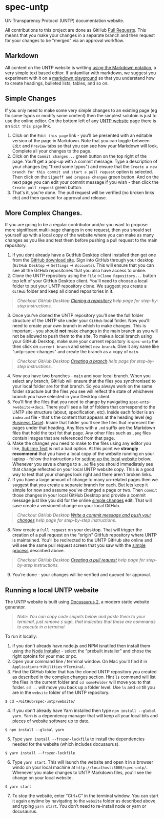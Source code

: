 # spec-untp

UN Transparency Protocol (UNTP) documentation website.

All contributions to this project are done as GitHub [Pull Requests](https://docs.github.com/en/pull-requests/collaborating-with-pull-requests/proposing-changes-to-your-work-with-pull-requests/about-pull-requests). This means that you make your changes in a separate branch and then request for your changes to be "merged" via an approval workflow.

## Markdown

All content on the UNTP website is writting [using the Markdown notation](https://docs.github.com/en/get-started/writing-on-github/getting-started-with-writing-and-formatting-on-github/basic-writing-and-formatting-syntax), a very simple text based editor. If unfamiliar with markdown, we suggest you experiment with it on a [markdown playground](https://kip2.github.io/MarkdownToHTML/) so that you understand how to create headings, bulleted lists, tables, and so on.

## Simple Changes

If you only need to make some very simple changes to an existing page (eg fix some typos or modify some content) then the simplest solutoin is just to use the online editor. On the bottom left of any [UNTP website](https://uncefact.github.io/spec-untp/docs/about/) page there is an `Edit this page` link.

1. Click on the `Edit this page` link - you'll be presented with an editable version of the page in Markdown. Note that you can toggle between `Edit` and `Preview` tabs so that you can see how your Markdown will look. Complete all your changes to the page.
2. Click on the `Commit changes...` green button on the top right of the page. You'll get a pop-up with a commit message. Type a description of your changes (eg "fixed some typos") and ensure that the `Create a new branch for this commit and start a pull request` option is selected. Then click on the `Signoff and propose changes` green button. And on the next page you can edit your commit message if you wish - then click the `Create pull request` green button.
3. That's it, you're done. The pull request will be verified (no broken links etc) and then queued for approval and release.

## More Complex Changes.

If you are going to be a regular contributor and/or you want to propose more significant multi-page changes in one request, then you should set yourself up with a local copy of the website where you can make as many changes as you like and test them before pushing a pull request to the main repository.

1. If you dont already have a GutHub Desktop client installed then get one from the [GitHub download site](https://desktop.github.com/download/). Sign into GitHub through your desktop (`GitHub Desktop` -> `Settings` -> `Accounts`). This will ensure that you can see all the GitHub repositories that you also have access to online.
2. Clone the UNTP repository using the `File`->`Clone Repository...` button top left of your GitHub Desktop client. You'll need to choose a local folder to put your UNTP repository clone. We suggest you create a `GitHub` folder and keep all cloned repositories in it. 
> *Checkout GitHub Desktop [Cloning a repository](https://docs.github.com/en/desktop/adding-and-cloning-repositories/cloning-and-forking-repositories-from-github-desktop#cloning-a-repository) help page for step-by-step instructions.*
3. Once you've cloned the UNTP repository you'll see the full folder structure of the UNTP site under your `GitHub` local folder. Now you'll need to create your own branch in which to make changes. This is important - you should **not** make changes in the main branch as you will not be allowed to push them to the site. To make a local branch using your GitHub Desktop, make sure your current repository is `spec-untp` the then click on `current branch` and select `new branch`. Give it any name like "untp-spec-changes" and create the branch as a copy of `main`. 
> *Checkout GitHub Desktop [Creating a branch](https://docs.github.com/en/desktop/making-changes-in-a-branch/managing-branches-in-github-desktop#creating-a-branch) help page for step-by-step instructions.*
4. Now you have two branches - `main` and your local branch. When you select any branch, GitHub will ensure that the files you synchronised to your local folder are for that branch. So you always work on the same folder structure but the files you see will relfect the state of whichever branch you have selected in your Desktop client.
5. You'll find the files that you need to change by navigating `spec-untp`->`website`->`docs`. There you'll see a list of folders that correspond to the UNTP site structure (about, specification, etc). Inside each folder is an `index.md` file - that's the content that appears at the heading level (eg [Business Case](https://uncefact.github.io/spec-untp/docs/business-case/)). Inside that folder you'll see the files that represent the pages under that heading. Any files with a `.md` suffix are the Markdown files that hold the text fot that page. Any other files such as `.png` files contain images that are referenced from that page.
6. Make the changes you need to make to the files using any editor you like, [Sublime Text](https://www.sublimetext.com/download) is not a bad option. At this point we **strongly recommend** that you have a local copy of the website running on your laptop - follow the instructions for [setting up the local website](#running-a-local-untp-website) below. Whenever you save a change to a `.md` file you should immediately see that change reflected on your local UNTP website copy. This is a good way to test that your changes look right and there aren't broken links.
7. If you have a large amount of change to many un-related pages then we suggest that you create a separate branch for each. But lets keep it simple for now and assume you've changed a page or two. Then `commit` those changes in your local GitHub Desktop and provide a commit message just like you did for the online [simple changes](#simple-changes) edit. That will save create a versioned change on your local GitHub.
> *Checkout GitHub Desktop [Write a commit message and push your changes](https://docs.github.com/en/desktop/making-changes-in-a-branch/committing-and-reviewing-changes-to-your-project-in-github-desktop#write-a-commit-message-and-push-your-changes) help page for step-by-step instructions.*
8. Now create a `Pull request` on your desktop. That will trigger the creation of a pull request on the "origin" GitHub repository where UNTP is maintained. You'll be redirected to the UNTP GitHub site online and will see the same pull request screen that you saw with the [simple process](#simple-changes) described above.
> *Checkout GitHub Desktop [Creating a pull request](https://docs.github.com/en/desktop/working-with-your-remote-repository-on-github-or-github-enterprise/creating-an-issue-or-pull-request-from-github-desktop#creating-a-pull-request) help page for step-by-step instructions.*
9. You're done - your changes will be verified and queued for approval.

## Running a local UNTP website

The UNTP website is built using [Docusaurus 2](https://docusaurus.io/), a modern static website generator. 

> *Note: You can copy code snipets below and paste them to your terminal, just remove `$` sign, that indicates that those are commands to execute in a terminal*

To run it locally:

1. if you don't already have node.js and NPM isnatlled then install them using the [Node Installer](https://nodejs.org/en/download/prebuilt-installer) - select the "prebuilt installer" and chose the right optoins for your mac or pc.
2. Open your command line / terminal window. On Mac you'll find it in `Applications`->`Utilities`->`Terminal`.
3. Find the GitHub folder that has the cloned UNTP repository you created as described in the [complex changes](#more-complex-changes) section. Hint `ls` command will list the files in the current folder and `cd someFolder` will move you to that folder. `cd ..` will move you back up a folder level. Use `ls` and `cd` till you are in the `website` folder of the UNTP repository.
```
$ cd ~/GitHub/spec-untp/website/
```
4. If you don't already have Yarn installed then type `npm install --global yarn`. Yarn is a dependency manager that will keep all your local bits and pieces of website software up to date.
```
$ npm install --global yarn
```
5. Type `yarn install --frozen-lockfile` to install the dependencies needed for the website (which includes docusaurus).
```
$ yarn install --frozen-lockfile
```
6. Type `yarn start`. This will launch the website and open it in a browser windo on your local machine at `http://localhost:3000/spec-untp/`. Whenever you make changes to UNTP Markdown files, you'll see the change on your local website.
```
$ yarn start
```
7. To stop the website, enter "Ctrl+C" in the terminal window. You can start it again anytime by navigating to the `website` folder as described above and typing `yarn start`. You don't need to re-install node or yarn or docusaurus.
